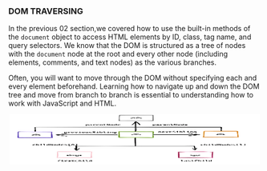 ### DOM TRAVERSING

In the previous 02 section,we covered how to use the built-in methods of the `document` object to access HTML elements by ID, class, tag name, and query selectors. We know that the DOM is structured as a tree of nodes with the `document` node at the root and every other node (including elements, comments, and text nodes) as the various branches.

Often, you will want to move through the DOM without specifying each and every element beforehand. Learning how to navigate up and down the DOM tree and move from branch to branch is essential to understanding how to work with JavaScript and HTML.

<p align="center">
  <img width="500" height="100" src="./pictures/1_-uJ2-BF-kGMUy55GhXy0Bg.webp">
</p>
